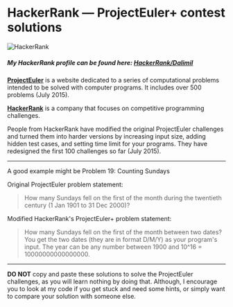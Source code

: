 # HackerRank — ProjectEuler+ contest solutions

![HackerRank](https://github.com/Dalimil/ProjectEuler/blob/master/hackerrank.png)

##### My HackerRank profile can be found here: [HackerRank/Dalimil](https://www.hackerrank.com/dalimil)

[**ProjectEuler**](https://projecteuler.net) is a website dedicated to a series of computational problems intended to be solved with computer programs. It includes over 500 problems (July 2015).

[**HackerRank**](https://hackerrank.com) is a company that focuses on competitive programming challenges. 

People from HackerRank have modified the original ProjectEuler challenges and turned them into harder versions by increasing input size, adding hidden test cases, and setting time limit for your programs. They have redesigned the first 100 challenges so far (July 2015).
***
A good example might be Problem 19: Counting Sundays

Original ProjectEuler problem statement: 
> How many Sundays fell on the first of the month during the twentieth century (1 Jan 1901 to 31 Dec 2000)?

Modified HackerRank's ProjectEuler+ problem statement: 
> How many Sundays fell on the first of the month between two dates? You get the two dates (they are in format D/M/Y) as your program's input. The year can be any number between 1900 and 10^16 = 10000000000000000.

***

**DO NOT** copy and paste these solutions to solve the ProjectEuler challenges, as you will learn nothing by doing that. Although, I encourage you to look at my code if you get stuck and need some hints, or simply want to compare your solution with someone else.
